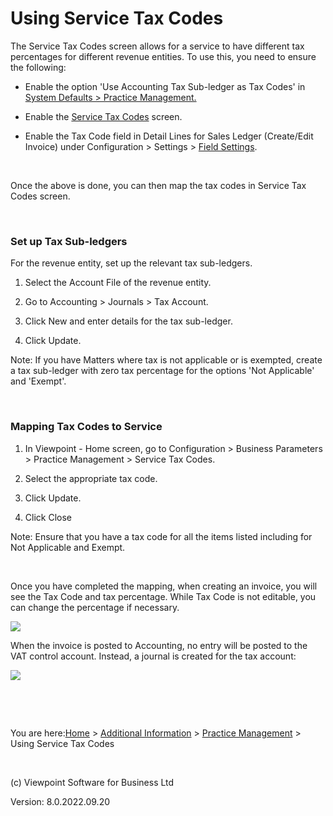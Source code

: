 



# Using Service Tax Codes
The Service Tax Codes screen allows for a service to have different 
 tax percentages for different revenue entities. To use this, you need 
 to ensure the following:

	

- Enable the option 'Use Accounting Tax Sub-ledger as Tax Codes' 
    	 in [System 
    	 Defaults &gt; Practice Management.](file:///c:/temp/0457b882-c844-4314-8878-ce1a9c2207bd/Configuration/System_Defaults_-_Practice_Management.htm)

	

- Enable the [Service 
    	 Tax Codes](file:///c:/temp/0457b882-c844-4314-8878-ce1a9c2207bd/Configuration/Service_Tax_Codes.htm) screen.

	

- Enable the Tax Code field in Detail Lines for Sales Ledger (Create/Edit 
    	 Invoice) under Configuration &gt; Settings &gt; [Field 
    	 Settings](file:///c:/temp/0457b882-c844-4314-8878-ce1a9c2207bd/Configuration/Field_Settings.htm).

&nbsp;

Once the above is done, you can then map the tax codes in Service Tax 
 Codes screen.

&nbsp;
### Set up Tax Sub-ledgers
For the revenue entity, set up the relevant tax sub-ledgers.

	

1. Select the Account File of the revenue entity.

	

1. Go to Accounting &gt; Journals &gt; Tax Account.

	

1. Click New and enter details for the tax sub-ledger.

	

1. Click Update.

<span class="hcp2">Note</span>: If 
 you have Matters where tax is not applicable or is exempted, create a 
 tax sub-ledger with zero tax percentage for the options 'Not Applicable' 
 and 'Exempt'.

&nbsp;
### Mapping Tax Codes to Service

	

1. In Viewpoint - Home screen, go to Configuration &gt; Business 
    	 Parameters &gt; Practice Management &gt; Service Tax Codes.

	

1. Select the appropriate tax code.

	

1. Click Update.

	

1. Click Close

<span class="hcp2">Note</span>: Ensure 
 that you have a tax code for all the items listed including for Not Applicable 
 and Exempt.

&nbsp;

Once you have completed the mapping, when creating an invoice, you will 
 see the Tax Code and tax percentage. While Tax Code is not editable, you 
 can change the percentage if necessary.

![](../image202.jpg)

When the invoice is posted to Accounting, no entry will be posted to 
 the VAT control account. Instead, a journal is created for the tax account:

![](../image203.jpg)

&nbsp;

&nbsp;

You are here:[Home](file:///c:/temp/0457b882-c844-4314-8878-ce1a9c2207bd/input/Copyright_Notice.htm) &gt; [Additional Information](file:///c:/temp/0457b882-c844-4314-8878-ce1a9c2207bd/input/Confidential_Database.htm) &gt; [Practice Management](file:///c:/temp/0457b882-c844-4314-8878-ce1a9c2207bd/Client_Accountant/Approval_Cards_for_Payees_and_Payments.htm) &gt; Using Service Tax Codes

&nbsp;

(c) Viewpoint Software for 
 Business Ltd

Version: 8.0.2022.09.20


